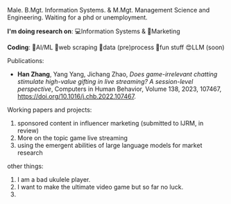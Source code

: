 Male. B.Mgt. Information Systems. & M.Mgt. Management Science and Engineering. Waiting for a phd or unemployment. 

**I'm doing research on**: 💻Information Systems & 🎈Marketing


**Coding**: 🤖AI/ML 🐛web scraping 🎥data (pre)process 🎃fun stuff 😍LLM (soon) 


Publications:

+ **Han Zhang**, Yang Yang, Jichang Zhao, *Does game-irrelevant chatting stimulate high-value gifting in live streaming? A session-level perspective*,
Computers in Human Behavior,
Volume 138,
2023,
107467,
https://doi.org/10.1016/j.chb.2022.107467.

Working papers and projects: 

1. sponsored content in influencer marketing (submitted to IJRM, in review)
2. More on the topic game live streaming
3. using the emergent abilities of large language models for market research

other things:

1. I am a bad ukulele player.
2. I want to make the ultimate video game but so far no luck.
3. 

